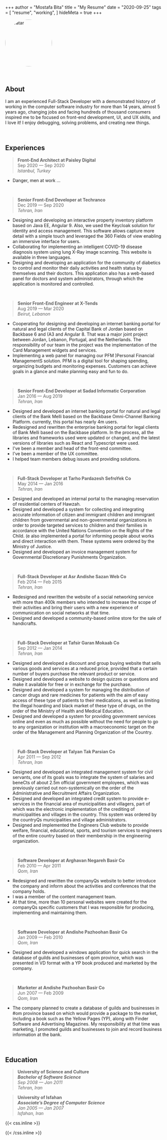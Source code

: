 +++
author = "Mostafa Bita"
title = "My Resume"
date = "2020-09-25"
tags = [
    "resume",
    "working",
]
hideMeta = true
+++

![Avatar](https://avatars3.githubusercontent.com/u/10722240?s=460&v=4#thumbnail)

&nbsp;

## About

I am an experienced Full-Stack Developer with a demonstrated history of working in the
computer software industry for more than 14 years, almost 5 years ago, changing jobs and
facing hundreds of thousand consumers inspired me to be focused on front-end development,
UI, and UX skills, and I love it! I enjoy debugging, solving problems, and creating new things.

&nbsp;

## Experiences

> **Front-End Architect at Paisley Digital** \
> Sep 2020 — Sep 2020 \
> _Istanbul, Turkey_

- Danger, men at work ...

&nbsp;

> **Senior Front-End Developer at Techranco** \
> Dec 2019 — Sep 2020 \
> _Tehran, Iran_

- Designing and developing an interactive property inventory platform based on Java EE,
  Angular 9. Also, we used the Keycloak solution for identity and access management. This
  software allows capture more detail with a simple touch and leveraged the 360 Fields of
  view enabling an immersive interface for users.
- Collaborating for implementing an intelligent COVID-19 disease diagnosis system using
  lung X-Ray image scanning. This website is available in three languages.
- Designing and developing an application for the community of diabetics to control and
  monitor their daily activities and health status by themselves and their doctors. This
  application also has a web-based panel for doctors and system administrators, through
  which the application is monitored and controlled.

&nbsp;

> **Senior Front-End Engineer at X-Tends** \
> Aug 2019 — Mar 2020 \
> _Beirut, Lebanon_

- Cooperating for designing and developing an internet banking portal for natural and
  legal clients of the Capital Bank of Jordan based on Backbase 6 and (A3 and Angular 8.
  That was a major joint project between Jordan, Lebanon, Portugal, and the Netherlands.
  The responsibility of our team in the project was the implementation of the Card
  Management widgets and services.
- Implementing a web panel for managing our PFM )Personal Financial ManagementS
  solution. PFM is a digital tool for shaping spending, organizing budgets and monitoring
  expenses. Customers can achieve goals in a glance and make planning easy and fun to
  do.

&nbsp;

> **Senior Front-End Developer at Sadad Informatic Corporation** \
> Jan 2016 — Aug 2019 \
> _Tehran, Iran_

- Designed and developed an internet banking portal for natural and legal clients of the
  Bank Melli based on the Backbase Omni-Channel Banking Platform. currently, this portal
  has nearly 4m users.
- Redesigned and rewritten the enterprise banking portal for legal clients of Bank Melli
  based on the Backbase platform. In the process, all the libraries and frameworks
  used were updated or changed, and the latest versions of libraries such as React and
  Typescript were used.
- I've been a member and head of the front-end committee.
- I've been a member of the UX committee.
- I helped team members debug issues and providing solutions.

&nbsp;

> **Full-Stack Developer at Tarho Pardazesh SefroYek Co** \
> May 2014 — Jan 2016 \
> _Tehran, Iran_

- Designed and developed an internal portal to the managing reservation of residential
  centers of Hawzah.
- Designed and developed a system for collecting and integrating accurate information
  of citizen and immigrant children and immigrant children from governmental and
  non-governmental organizations in order to provide targeted services to children and
  their families in accordance with the United Nations Convention on the Rights of the
  Child. (e also implemented a portal for informing people about works and direct
  interaction with them. These systems were ordered by the Ministry of Justice.
- Designed and developed an invoice management system for Governmental
  Discretionary Punishments Organization.

&nbsp;

> **Full-Stack Developer at Asr Andishe Sazan Web Co** \
> Feb 2014 — Feb 2015 \
> _Tehran, Iran_

- Redesigned and rewritten the website of a social networking service with more than
  400k members who intended to increase the scope of their activities and bring their
  users with a new experience of communication on social networks at that time.
- Designed and developed a community-based online store for the sale of handicrafts.

&nbsp;

> **Full-Stack Developer at Tafsir Garan Mokaab Co** \
> Sep 2012 — Jan 2014 \
> _Tehran, Iran_

- Designed and developed a discount and group buying website that sells various goods
  and services at a reduced price, provided that a certain number of buyers purchase the
  relevant product or service.
- Designed and developed a website to design quizzes or questions and make it available
  for free or in exchange for the purchase.
- Designed and developed a system for managing the distribution of cancer drugs and
  rare medicines for patients with the aim of easy access of these type of patients to their
  medications, as well as limiting the illegal hoarding and black market of these type of
  drugs, on the order of the Ministry of Health and Medical Education.
- Designed and developed a system for providing government services online and
  even as much as possible without the need for people to go to any organization or
  institution with a macroeconomic target on the order of the Management and Planning
  Organization of the Country.

&nbsp;

> **Full-Stack Developer at Talyan Tak Parsian Co** \
> Apr 2011 — Sep 2012 \
> _Tehran, Iran_

- Designed and developed an integrated management system for civil servants, one of
  its goals was to integrate the system of salaries and beneCts of about 2.5m official
  government employees, which was previously carried out non-systemically on the order
  of the Administrative and Recruitment Affairs Organization.
- Designed and developed an integrated credit system to provide e-services in the
  financial area of municipalities and villagers, part of which was the electronic
  implementation of the crediting of municipalities and villages in the country. This system
  was ordered by the countryQs municipalities and village administrators.
- Designed and implemented the Engineers Club website to provide welfare, financial,
  educational, sports, and tourism services to engineers of the entire country based on
  their membership in the engineering organization.

&nbsp;

> **Software Developer at Arghavan Negareh Basir Co** \
> Feb 2010 — Apr 2011 \
> _Qom, Iran_

- Redesigned and rewritten the companyQs website to better introduce the company and
  inform about the activities and conferences that the company holds.
- I was a member of the content management team.
- At that time, more than 10 personal websites were created for the companyQs specific
  customers that I was responsible for producing, implementing and maintaining them.

&nbsp;

> **Software Developer at Andishe Pazhoohan Basir Co** \
> Jan 2009 — Feb 2010 \
> _Qom, Iran_

- Designed and developed a windows application for quick search in the database of
  guilds and businesses of qom province, which was presented in VD format with a YP
  book produced and marketed by the company.

&nbsp;

> **Marketer at Andishe Pazhoohan Basir Co** \
> Jun 2007 — Feb 2009 \
> _Qom, Iran_

- The company planned to create a database of guilds and businesses in #om province
  based on which would provide a package to the market, including a book such as
  the Yellow Pages (YP), along with Finder Software and Advertising Magazines. My
  responsibility at that time was marketing, I promoted guilds and businesses to join and
  record business information at the bank.

&nbsp;

## Education

> **University of Science and Culture** \
> _**Bachelor of Software Science**_ \
> _Sep 2008 — Jan 2011_ \
> _Tehran, Iran_

> **University of Isfahan** \
> _**Associate’s Degree of Computer Science**_ \
> _Jan 2005 — Jan 2007_ \
> _Isfahan, Iran_

{{< css.inline >}}

<style>
img[src*="#thumbnail"] {
   border-radius: 50%;
   width: 150px;
   height: 150px;
}
</style>

{{< /css.inline >}}
